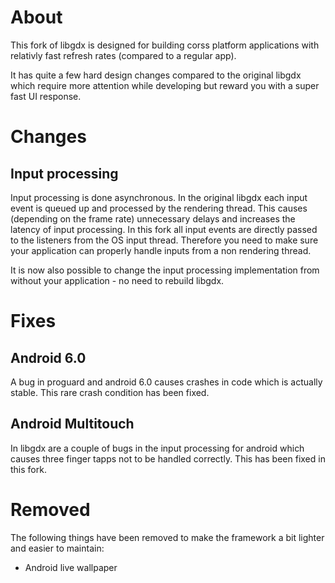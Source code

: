 # About
This fork of libgdx is designed for building corss platform applications with relativly fast refresh rates (compared to a regular app).

It has quite a few hard design changes compared to the original libgdx which require more attention while developing but reward you with a super fast UI response.


# Changes

## Input processing
Input processing is done asynchronous. In the original libgdx each input event is queued up and processed by the rendering thread.
This causes (depending on the frame rate) unnecessary delays and increases the latency of input processing.
In this fork all input events are directly passed to the listeners from the OS input thread.
Therefore you need to make sure your application can properly handle inputs from a non rendering thread.

It is now also possible to change the input processing implementation from without your application - no need to rebuild libgdx.

# Fixes
## Android 6.0 
A bug in proguard and android 6.0 causes crashes in code which is actually stable. This rare crash condition has been fixed.


## Android Multitouch 
In libgdx are a couple of bugs in the input processing for android which causes three finger tapps not to be handled correctly.
This has been fixed in this fork.

# Removed
The following things have been removed to make the framework a bit lighter and easier to maintain:
- Android live wallpaper 
